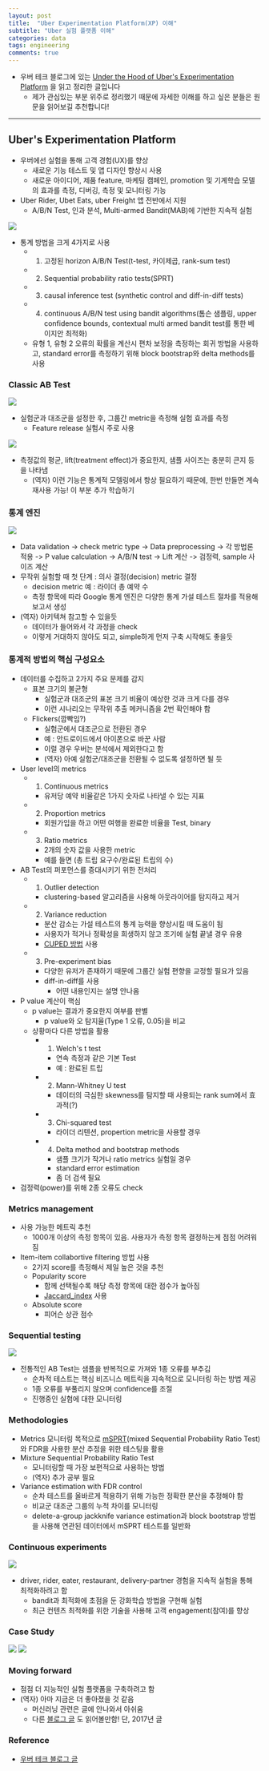 ```yaml
---
layout: post
title:  "Uber Experimentation Platform(XP) 이해"
subtitle: "Uber 실험 플랫폼 이해"
categories: data
tags: engineering
comments: true
---
```


- 우버 테크 블로그에 있는 [Under the Hood of Uber's Experimentation Platform](https://eng.uber.com/xp/) 을 읽고 정리한 글입니다
	- 제가 관심있는 부분 위주로 정리했기 때문에 자세한 이해를 하고 싶은 분들은 원문을 읽어보길 추천합니다! 


---

## Uber's Experimentation Platform
- 우버에선 실험을 통해 고객 경험(UX)를 향상
	- 새로운 기능 테스트 및 앱 디자인 향상시 사용
	- 새로운 아이디어, 제품 feature, 마케팅 캠페인, promotion 및 기계학습 모델의 효과를 측정, 디버깅, 측정 및 모니터링 가능
- Uber Rider, Ubet Eats, uber Freight 앱 전반에서 지원
	- A/B/N Test, 인과 분석, Multi-armed Bandit(MAB)에 기반한 지속적 실험

<img src="https://www.dropbox.com/s/1l6haiwszmrw0vn/%EC%8A%A4%ED%81%AC%EB%A6%B0%EC%83%B7%202018-12-09%2010.14.29.png?raw=1">

- 통계 방법을 크게 4가지로 사용
    - 1) 고정된 horizon A/B/N Test(t-test, 카이제곱, rank-sum test)
    - 2) Sequential probability ratio tests(SPRT)
    - 3) causal inference test (synthetic control and diff-in-diff tests)
    - 4) continuous A/B/N test using bandit algorithms(톰슨 샘플링, upper confidence bounds, contextual multi armed bandit test를 통한 베이지안 최적화)
    - 유형 1, 유형 2 오류의 확률을 계산시 편차 보정을 측정하는 회귀 방법을 사용하고, standard error를 측정하기 위해 block bootstrap와 delta methods를 사용

### Classic AB Test
<img src="https://www.dropbox.com/s/fh3lblrpm8gxi4u/%EC%8A%A4%ED%81%AC%EB%A6%B0%EC%83%B7%202018-12-09%2010.18.23.png?raw=1">

- 실험군과 대조군을 설정한 후, 그룹간 metric을 측정해 실험 효과를 측정
	- Feature release 실험시 주로 사용

<img src="https://www.dropbox.com/s/b0l6pt7kevdv6l6/%EC%8A%A4%ED%81%AC%EB%A6%B0%EC%83%B7%202018-12-09%2010.19.05.png?raw=1">

- 측정값의 평균, lift(treatment effect)가 중요한지, 샘플 사이즈는 충분히 큰지 등을 나타냄
	- (역자) 이런 기능은 통계적 모델링에서 항상 필요하기 때문에, 한번 만들면 계속 재사용 가능! 이 부분 추가 학습하기


### 통계 엔진
<img src="https://www.dropbox.com/s/j7kngctastxz8lw/%EC%8A%A4%ED%81%AC%EB%A6%B0%EC%83%B7%202018-12-09%2010.24.22.png?raw=1">

- Data validation -> check metric type -> Data preprocessing -> 각 방법론 적용 -> P value calculation -> A/B/N test -> Lift 계산 -> 검정력, sample 사이즈 계산
- 무작위 실험할 때 첫 단계 : 의사 결정(decision) metric 결정
	- decision metric 예 : 라이더 총 예약 수
	- 측정 항목에 따라 Google 통계 엔진은 다양한 통계 가설 테스트 절차를 적용해 보고서 생성
- (역자) 아키텍쳐 참고할 수 있을듯
    - 데이터가 들어와서 각 과정을 check
    - 이렇게 거대하지 않아도 되고, simple하게 먼저 구축 시작해도 좋을듯

### 통계적 방법의 핵심 구성요소
- 데이터를 수집하고 2가지 주요 문제를 감지
	- 표본 크기의 불균형
	    - 실험군과 대조군의 표본 크기 비율이 예상한 것과 크게 다를 경우
	    - 이런 시나리오는 무작위 추출 메커니즘을 2번 확인해야 함
	- Flickers(깜빡임?)
	    - 실험군에서 대조군으로 전환된 경우
	    - 예 : 안드로이드에서 아이폰으로 바꾼 사람
	    - 이럴 경우 우버는 분석에서 제외한다고 함
	    - (역자) 아예 실험군/대조군을 전환될 수 없도록 설정하면 될 듯
- User level의 metrics
    - 1) Continuous metrics
        - 유저당 예약 비율같은 1가지 숫자로 나타낼 수 있는 지표
    - 2) Proportion metrics
        - 회원가입을 하고 어떤 여행을 완료한 비율을 Test, binary
    - 3) Ratio metrics
        - 2개의 숫자 값을 사용한 metric
        - 예를 들면 (총 트립 요구수/완료된 트립의 수)
- AB Test의 퍼포먼스를 증대시키기 위한 전처리
    - 1) Outlier detection
        - clustering-based 알고리즘을 사용해 아웃라이어를 탐지하고 제거
    - 2) Variance reduction
        - 분산 감소는 가설 테스트의 통계 능력을 향상시킬 때 도움이 됨
        - 사용자가 적거나 정확성을 희생하지 않고 조기에 실험 끝낼 경우 유용
        - [CUPED 방법](https://www.exp-platform.com/Documents/2013-02-CUPED-ImprovingSensitivityOfControlledExperiments.pdf) 사용
    - 3) Pre-experiment bias
        - 다양한 유저가 존재하기 때문에 그룹간 실험 편향을 교정할 필요가 있음
        - diff-in-diff를 사용
            - 어떤 내용인지는 설명 안나옴
- P value 계산이 핵심
    - p value는 결과가 중요한지 여부를 판별
    	- p value와 오 탐지율(Type 1 오류, 0.05)을 비교
    - 상황마다 다른 방법을 활용
	    - 1) Welch's t test
	        - 연속 측정과 같은 기본 Test
	        - 예 : 완료된 트립
	    - 2) Mann-Whitney U test
	        - 데이터의 극심한 skewness를 탐지할 때 사용되는 rank sum에서 효과적(?)
	    - 3) Chi-squared test
	        - 라이더 리텐션, propertion metric을 사용할 경우
	    - 4) Delta method and bootstrap methods
	        - 샘플 크기가 작거나 ratio metrics 실험일 경우
	        - standard error estimation
	        - 좀 더 검색 필요
- 검정력(power)를 위해 2종 오류도 check

### Metrics management
- 사용 가능한 메트릭 추천
	- 1000개 이상의 측정 항목이 있음. 사용자가 측정 항목 결정하는게 점점 어려워짐 
- Item-item collabortive filtering 방법 사용
	- 2가지 score를 측정해서 제일 높은 것을 추천 
	- Popularity score
		- 함께 선택될수록 해당 측정 항목에 대한 점수가 높아짐 
		- [Jaccard_index](https://en.wikipedia.org/wiki/Jaccard_index) 사용
	- Absolute score
		- 피어슨 상관 점수

### Sequential testing
<img src="https://www.dropbox.com/s/tx6406uraltem6o/%EC%8A%A4%ED%81%AC%EB%A6%B0%EC%83%B7%202018-12-09%2010.34.37.png?raw=1">

- 전통적인 AB Test는 샘플을 반복적으로 가져와 1종 오류를 부추김
	- 순차적 테스트는 핵심 비즈니스 메트릭을 지속적으로 모니터링 하는 방법 제공
	- 1종 오류를 부풀리지 않으며 confidence를 조절
	- 진행중인 실험에 대한 모니터링

### Methodologies
- Metrics 모니터링 목적으로 [mSPRT](https://en.wikipedia.org/wiki/Sequential_probability_ratio_test)(mixed Sequential Probability Ratio Test)와 FDR을 사용한 분산 추정을 위한 테스팅을 활용
- Mixture Sequential Probability Ratio Test
    - 모니터링할 때 가장 보편적으로 사용하는 방법
    - (역자) 추가 공부 필요
- Variance estimation with FDR control
    - 순차 테스트를 올바르게 적용하기 위해 가능한 정확한 분산을 추정해야 함
    - 비교군 대조군 그룹의 누적 차이를 모니터링
    - delete-a-group jackknife variance estimation과 block bootstrap 방법을 사용해 연관된 데이터에서 mSPRT 테스트를 일반화

### Continuous experiments
<img src="https://www.dropbox.com/s/l09k7sxzrthvbl8/%EC%8A%A4%ED%81%AC%EB%A6%B0%EC%83%B7%202018-12-09%2010.38.28.png?raw=1">

- driver, rider, eater, restaurant, delivery-partner 경험을 지속적 실험을 통해 최적화하려고 함
	- bandit과 최적화에 초점을 둔 강화학습 방법을 구현해 실험
	- 최근 컨텐츠 최적화를 위한 기술을 사용해 고객 engagement(참여)를 향상


### Case Study
<img src="https://www.dropbox.com/s/c5c3bg3zf2g6goo/%EC%8A%A4%ED%81%AC%EB%A6%B0%EC%83%B7%202018-12-09%2010.39.09.png?raw=1">

<img src="https://www.dropbox.com/s/mv48kvw8ut85rz2/%EC%8A%A4%ED%81%AC%EB%A6%B0%EC%83%B7%202018-12-09%2010.39.23.png?raw=1">


### Moving forward
- 점점 더 지능적인 실험 플랫폼을 구축하려고 함
- (역자) 아마 지금은 더 좋아졌을 것 같음
	- 머신러닝 관련은 글에 안나와서 아쉬움
	- 다른 [블로그 글](https://eng.uber.com/experimentation-platform/) 도 읽어볼만함! 단, 2017년 글 



### Reference
- [우버 테크 블로그 글](https://eng.uber.com/xp/)




